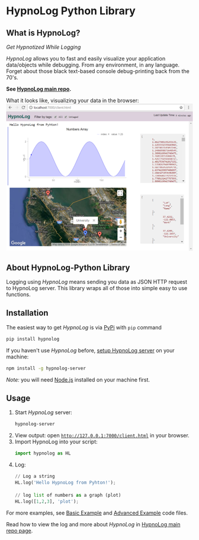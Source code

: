 HypnoLog Python Library
============================

## What is HypnoLog?
*Get Hypnotized While Logging*

*HypnoLog* allows you to fast and easily visualize your application data/objects while debugging. From any environment, in any language. Forget about those black text-based console debug-printing back from the 70's. 

**See [HypnoLog main repo](https://github.com/SimonLdj/hypnolog-server).**

What it looks like, visualizing your data in the browser:
![alt text](/doc/images/screenshot_hypnolog-python-example.png "HypnoLog UI screenshot")

## About HypnoLog-Python Library
Logging using *HypnoLog* means sending you data as JSON HTTP request to HypnoLog server. This library wraps all of those into simple easy to use functions.

## Installation
The easiest way to get *HypnoLog* is via [PyPi](https://pypi.org/) with `pip` command
```bash
pip install hypnolog
```

If you haven't use *HypnoLog* before, [setup HypnoLog server](https://github.com/SimonLdj/hypnolog-server#setup-hypnolog-server) on your machine:
```bash
npm install -g hypnolog-server
```
*Note:* you will need [Node.js](https://nodejs.org/en/) installed on your machine first.

## Usage
1. Start *HypnoLog* server:
    ```bash
    hypnolog-server
    ```
2. View output: open [`http://127.0.0.1:7000/client.html`](http://127.0.0.1:7000/client.html) in your browser.
3. Import HypnoLog into your script:
   ```python
   import hypnolog as HL
   ```
4. Log:
   ```python
   // Log a string
   HL.log('Hello HypnoLog from Pyhton!');

   // log list of numbers as a graph (plot)
   HL.log([1,2,3], 'plot');
   ```

For more examples, see [Basic Example](hypnolog-python/examples.py) and [Advanced Example](hypnolog-pythona/dvancedExamples.py) code files.

Read how to view the log and more about *HypnoLog* in [HypnoLog main repo page](https://github.com/SimonLdj/hypnolog-server).

